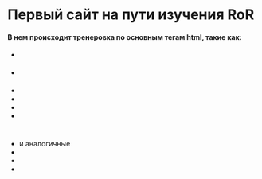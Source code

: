 # Первый сайт на пути изучения RoR

#### В нем происходит тренеровка по основным тегам html, такие как:

* <div></div>
* <p></p>
* <ul></ul>
* <li></li>
* <title></title>
* <h1></h1> и аналогичные
* <font></font>
* <a></a>
* <img>